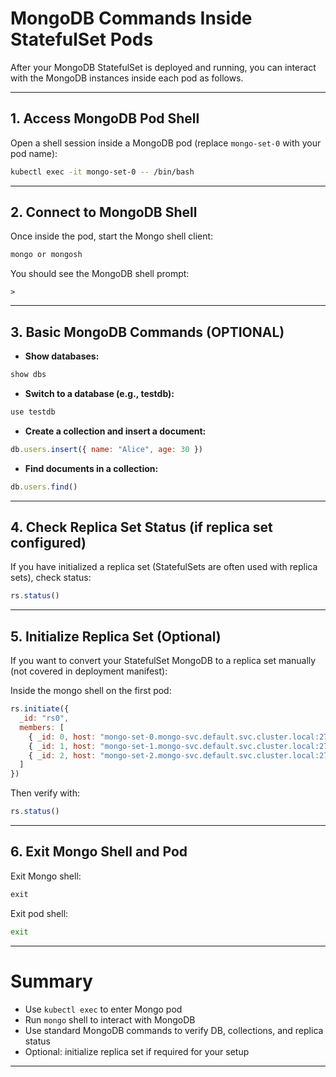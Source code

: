 
# MongoDB Commands Inside StatefulSet Pods

After your MongoDB StatefulSet is deployed and running, you can interact with the MongoDB instances inside each pod as follows.

---

## 1. Access MongoDB Pod Shell

Open a shell session inside a MongoDB pod (replace `mongo-set-0` with your pod name):

```bash
kubectl exec -it mongo-set-0 -- /bin/bash
````

---

## 2. Connect to MongoDB Shell

Once inside the pod, start the Mongo shell client:

```bash
mongo or mongosh
```

You should see the MongoDB shell prompt:

```
>
```

---

## 3. Basic MongoDB Commands (OPTIONAL)

* **Show databases:**

```js
show dbs
```

* **Switch to a database (e.g., testdb):**

```js
use testdb
```

* **Create a collection and insert a document:**

```js
db.users.insert({ name: "Alice", age: 30 })
```

* **Find documents in a collection:**

```js
db.users.find()
```

---

## 4. Check Replica Set Status (if replica set configured)

If you have initialized a replica set (StatefulSets are often used with replica sets), check status:

```js
rs.status()
```

---

## 5. Initialize Replica Set (Optional)

If you want to convert your StatefulSet MongoDB to a replica set manually (not covered in deployment manifest):

Inside the mongo shell on the first pod:

```js
rs.initiate({
  _id: "rs0",
  members: [
    { _id: 0, host: "mongo-set-0.mongo-svc.default.svc.cluster.local:27017" },
    { _id: 1, host: "mongo-set-1.mongo-svc.default.svc.cluster.local:27017" },
    { _id: 2, host: "mongo-set-2.mongo-svc.default.svc.cluster.local:27017" }
  ]
})
```

Then verify with:

```js
rs.status()
```

---

## 6. Exit Mongo Shell and Pod

Exit Mongo shell:

```js
exit
```

Exit pod shell:

```bash
exit
```

---

# Summary

* Use `kubectl exec` to enter Mongo pod
* Run `mongo` shell to interact with MongoDB
* Use standard MongoDB commands to verify DB, collections, and replica status
* Optional: initialize replica set if required for your setup

---
